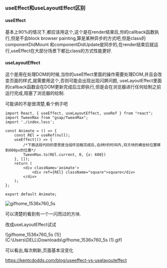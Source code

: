 ### useEffect和useLayoutEffect区别

#### useEffect

基本上90%的情况下,都应该用这个,这个是在render结束后,你的callback函数执行,但是不会block browser painting,算是某种异步的方式吧,但是class的componentDidMount 和componentDidUpdate是同步的,在render结束后就运行,useEffect在大部分场景下都比class的方式性能更好.

#### useLayoutEffect

这个是用在处理DOM的时候,当你的useEffect里面的操作需要处理DOM,并且会改变页面的样式,就需要用这个,否则可能会出现出现闪屏问题, useLayoutEffect里面的callback函数会在DOM更新完成后立即执行,但是会在浏览器进行任何绘制之前运行完成,阻塞了浏览器的绘制.

可能讲的不是很清楚,看个例子吧

```react
import React, { useEffect, useLayoutEffect, useRef } from "react";
import TweenMax from "gsap/TweenMax";
import './index.less';

const Animate = () => {
	const REl = useRef(null);
	useEffect(() => {
        /*下面这段代码的意思是当组件加载完成后,在0秒的时间内,将方块的横坐标位置移到600px的位置*/
		TweenMax.to(REl.current, 0, {x: 600})
	}, []);
	return (
		<div className='animate'>
			<div ref={REl} className="square">square</div>
		</div>
	);
};

export default Animate;

```



![gifhome_1536x760_5s](C:\Users\DELL\Downloads\gifhome_1536x760_5s.gif)

可以清楚的看到有一个一闪而过的方块.



改成useLayoutEffect试试

![gifhome_1536x760_5s (1)](C:\Users\DELL\Downloads\gifhome_1536x760_5s (1).gif)

可以看出,每次刷新,页面基本没变化



https://kentcdodds.com/blog/useeffect-vs-uselayouteffect